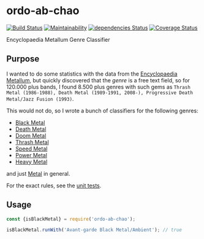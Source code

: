 # ordo-ab-chao
[![Build Status](https://travis-ci.com/kyusu/ordo-ab-chao.svg?branch=master)](https://travis-ci.com/kyusu/ordo-ab-chao)
[![Maintainability](https://api.codeclimate.com/v1/badges/3579410cd123c5b893a8/maintainability)](https://codeclimate.com/github/kyusu/ordo-ab-chao/maintainability)
[![dependencies Status](https://david-dm.org/kyusu/ordo-ab-chao/status.svg)](https://david-dm.org/kyusu/ordo-ab-chao)
[![Coverage Status](https://coveralls.io/repos/github/kyusu/ordo-ab-chao/badge.svg)](https://coveralls.io/github/kyusu/ordo-ab-chao)


Encyclopaedia Metallum Genre Classifier

## Purpose

I wanted to do some statistics with the data from the [Encyclopaedia Metallum](https://www.metal-archives.com), but
quickly discovered that the _genre_ is a free text field, so for 120.000 plus bands, I found 8.500 plus genres with
such gems as `Thrash Metal (1986-1988), Death Metal (1989-1991, 2008-), Progressive Death Metal/Jazz Fusion (1993)`.

This would not do, so I wrote a bunch of classifiers for the following genres:

- [Black Metal](src/isBlackMetal.js)
- [Death Metal](src/isDeathMetal.js)
- [Doom Metal](src/isDeathMetal.js)
- [Thrash Metal](src/isThrashMetal.js)
- [Speed Metal](src/isSpeedMetal.js)
- [Power Metal](src/isPowerMetal.js)
- [Heavy Metal](src/isHeavyMetal.js)

and just [Metal](src/isMetal.js) in general.

For the exact rules, see the [unit tests](tests).

## Usage
```javascript
const {isBlackMetal} = require('ordo-ab-chao');

isBlackMetal.runWith('Avant-garde Black Metal/Ambient'); // true
```
